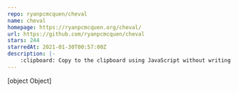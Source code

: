 ```yaml
---
repo: ryanpcmcquen/cheval
name: cheval
homepage: https://ryanpcmcquen.org/cheval/
url: https://github.com/ryanpcmcquen/cheval
stars: 244
starredAt: 2021-01-30T00:57:00Z
description: |-
    :clipboard: Copy to the clipboard using JavaScript without writing JS. A full solution for all browsers and all devices. LibreJS compliant.
---
```


[object Object]
